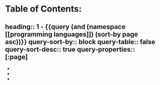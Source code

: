 # Table of Contents:
heading:: 1
	- {{query    (and (namespace [[programming languages]]) (sort-by page asc))}}
	  query-sort-by:: block
	  query-table:: false
	  query-sort-desc:: true
	  query-properties:: [:page]
-
-
-
-